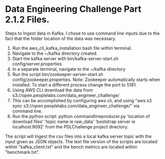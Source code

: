 # Data Engineering Challenge Part 2.1.2 Files.

Steps to Ingest data in Kafka. I chose to use command line inputs due to the fact that the folder location of the data was necessary.
1. Run the aws_cli_kafka_installation bash file within terminal.
2. Navigate to the ~/kafka directory created.
3. Start the kafka server with bin/kafka-server-start.sh config/server.properties
4. In a separate terminal, navigate to the ~/kafka directory
5. Run the script bin/zookeeper-server-start.sh config/zookeeper.properties. Note: Zookeeper automatically starts when installed. To start a different process change the port to 5181.
6. Using AWS CLI download the data from s3://open.peoplelabs.com/data_engineer_challenge/
7. This can be accomplished by configuring aws cli, and using "aws s3 sync s3://open.peoplelabs.com/data_engineer_challenge/" via command line.
8. Run the python script: python commandlineproducer.py 'location of download files' 'topic name ie raw_data' 'bootstrap server ie localhost:9092' from the PDLChallenge project directory.

The script will Ingest the csv files into a local kafka server topic with the input given as JSON objects.
The text file version of the scripts are located within "kafka_client.txt" and the bench metrics are located within "benchmark.txt".

